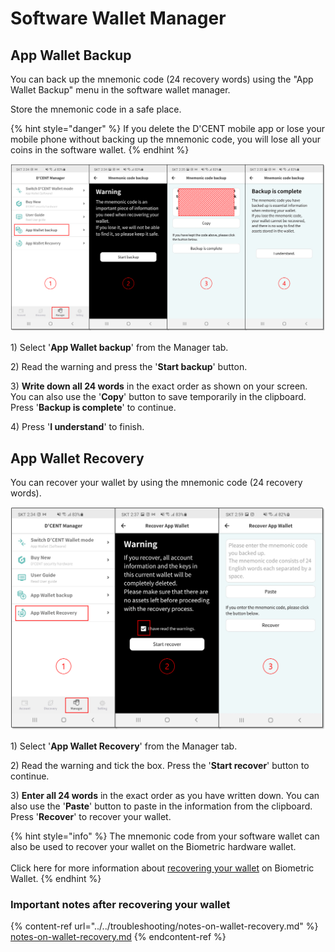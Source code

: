 # Software Wallet Manager

## App Wallet Backup

You can back up the mnemonic code (24 recovery words) using the "App Wallet Backup" menu in the software wallet manager.&#x20;

Store the mnemonic code in a safe place.

{% hint style="danger" %}
If you delete the D'CENT mobile app or lose your mobile phone without backing up the mnemonic code, you will lose all your coins in the software wallet.
{% endhint %}

![](<../../.gitbook/assets/1 (2).png>)

1\) Select '**App Wallet backup**' from the Manager tab.

2\) Read the warning and press the '**Start backup**' button.

3\) **Write down all 24 words** in the exact order as shown on your screen.  You can also use the '**Copy**' button to save temporarily in the clipboard. Press '**Backup is complete**' to continue.&#x20;

4\) Press '**I understand**' to finish.

## App Wallet Recovery

You can recover your wallet by using the mnemonic code (24 recovery words).

![](<../../.gitbook/assets/2 (2).png>)

1\) Select '**App Wallet Recovery**' from the Manager tab.

2\) Read the warning and tick the box. Press the '**Start recover**' button to continue.

3\) **Enter all 24 words** in the exact order as you have written down. You can also use the '**Paste**' button to paste in the information from the clipboard. Press '**Recover**' to recover your wallet.&#x20;

{% hint style="info" %}
The mnemonic code from your software wallet can also be used to recover your wallet on the Biometric hardware wallet. \
\
Click here for more information about [recovering your wallet](../../biometric-wallet/recovery.md) on Biometric Wallet.
{% endhint %}

### Important notes after recovering your wallet

{% content-ref url="../../troubleshooting/notes-on-wallet-recovery.md" %}
[notes-on-wallet-recovery.md](../../troubleshooting/notes-on-wallet-recovery.md)
{% endcontent-ref %}

